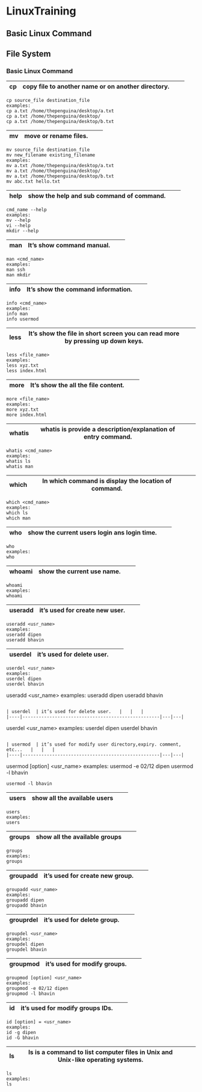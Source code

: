 # LinuxTraining
## Basic Linux Command
## File System

### Basic Linux Command

| cp | copy file to another name or on another directory. |   |   |
|----|---------------------------------------------------|---|---|
```
cp source_file destination_file
examples:
cp a.txt /home/thepenguina/desktop/a.txt
cp a.txt /home/thepenguina/desktop/
cp a.txt /home/thepenguina/desktop/b.txt
```
| mv | move or rename files. |   |   |
|----|---------------------------------------------------|---|---|
```
mv source_file destination_file
mv new_filename existing_filename
examples:
mv a.txt /home/thepenguina/desktop/a.txt
mv a.txt /home/thepenguina/desktop/
mv a.txt /home/thepenguina/desktop/b.txt
mv abc.txt hello.txt
```

| help | show the help and sub command of command. |   |   |
|----|---------------------------------------------------|---|---|
```
cmd_name --help
examples:
mv --help
vi --help
mkdir --help
```

| man | It’s show command manual. |   |   |
|----|---------------------------------------------------|---|---|
```
man <cmd_name>
examples:
man ssh
man mkdir
```
| info | It’s show the command information.  |   |   |
|----|---------------------------------------------------|---|---|
```
info <cmd_name>
examples:
info man
info usermod
```

| less | It’s show the file in short screen you can read more by pressing up down keys.  |   |   |
|----|---------------------------------------------------|---|---|
```
less <file_name>
examples:
less xyz.txt
less index.html
```

| more  | It’s show the all the file content.   |   |   |
|----|---------------------------------------------------|---|---|
```
more <file_name>
examples:
more xyz.txt
more index.html
```

| whatis  | whatis is provide a description/explanation of entry command.   |   |   |
|----|---------------------------------------------------|---|---|
```
whatis <cmd_name>
examples:
whatis ls
whatis man
```

| which  | In which command is display the location of command.   |   |   |
|----|---------------------------------------------------|---|---|
```
which <cmd_name>
examples:
which ls
which man
```

| who  | show the current users login ans login time.   |   |   |
|----|---------------------------------------------------|---|---|
```
who 
examples:
who
```

| whoami  | show the current use name.   |   |   |
|----|---------------------------------------------------|---|---|
```
whoami 
examples:
whoami
```

| useradd  | it’s used for create new user.   |   |   |
|----|---------------------------------------------------|---|---|
```
useradd <usr_name>
examples:
useradd dipen
useradd bhavin
```

| userdel  | it’s used for delete user.   |   |   |
|----|---------------------------------------------------|---|---|
```
userdel <usr_name>
examples:
userdel dipen
userdel bhavin
```
useradd <usr_name>
examples:
useradd dipen
useradd bhavin
```

| userdel  | it’s used for delete user.   |   |   |
|----|---------------------------------------------------|---|---|
```
userdel <usr_name>
examples:
userdel dipen
userdel bhavin
```

| usermod  | it’s used for modify user directory,expiry. comment, etc...   |   |   |
|----|---------------------------------------------------|---|---|
```
usermod [option] <usr_name>
examples:
usermod -e 02/12 dipen
usermod -l bhavin
```/12 dipen
usermod -l bhavin
```

| users  | show all the available users   |   |   |
|----|---------------------------------------------------|---|---|
```
users
examples:
users
```

| groups  | show all the available groups   |   |   |
|----|---------------------------------------------------|---|---|
```
groups
examples:
groups
```
| groupadd  | it’s used for create new group.   |   |   |
|----|---------------------------------------------------|---|---|
```
groupadd <usr_name>
examples:
groupadd dipen
groupadd bhavin
```

| grouprdel  | it’s used for delete group.   |   |   |
|----|---------------------------------------------------|---|---|
```
groupdel <usr_name>
examples:
groupdel dipen
groupdel bhavin
```

| groupmod  | it’s used for modify groups.   |   |   |
|----|---------------------------------------------------|---|---|
```
groupmod [option] <usr_name>
examples:
groupmod -e 02/12 dipen
groupmod -l bhavin
```

| id  | it’s used for modify groups IDs.   |   |   |
|----|---------------------------------------------------|---|---|
```
id [option] = <usr_name>
examples:
id -g dipen
id -G bhavin
```

| ls  | ls is a command to list computer files in Unix and Unix-like operating systems.   |   |   |
|----|---------------------------------------------------|---|---|
```
ls
examples:
ls
```

